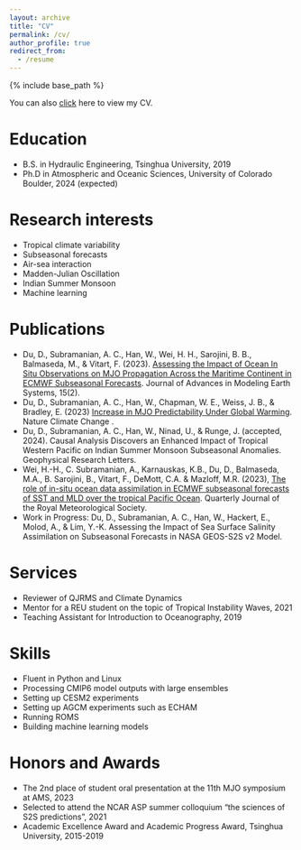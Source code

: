 ```yaml
---
layout: archive
title: "CV"
permalink: /cv/
author_profile: true
redirect_from:
  - /resume
---
```


{% include base_path %}

You can also [click](http://danni-du.github.io/files/cv_2024.pdf) here to view my CV.

Education
======
* B.S. in Hydraulic Engineering, Tsinghua University, 2019
* Ph.D in Atmospheric and Oceanic Sciences, University of Colorado Boulder, 2024 (expected)

Research interests
======
* Tropical climate variability
* Subseasonal forecasts
* Air-sea interaction
* Madden-Julian Oscillation
* Indian Summer Monsoon
* Machine learning

Publications
======
* Du, D., Subramanian, A. C., Han, W., Wei, H. H., Sarojini, B. B., Balmaseda, M., & Vitart, F. (2023). [Assessing the Impact of Ocean In Situ Observations on MJO Propagation Across the Maritime Continent in ECMWF Subseasonal Forecasts](https://doi.org/10.1029/2022MS003044). Journal of Advances in Modeling Earth Systems, 15(2).
* Du, D., Subramanian, A. C., Han, W., Chapman, W. E., Weiss, J. B., & Bradley, E. (2023) [Increase in MJO Predictability Under Global Warming](https://doi.org/10.1038/s41558-023-01885-0). Nature Climate Change .
* Du, D., Subramanian, A. C., Han, W., Ninad, U., & Runge, J. (accepted, 2024). Causal Analysis Discovers an Enhanced Impact of Tropical Western Pacific on Indian Summer Monsoon Subseasonal Anomalies. Geophysical Research Letters.
* Wei, H.-H., C. Subramanian, A., Karnauskas, K.B., Du, D., Balmaseda, M.A., B. Sarojini, B., Vitart, F., DeMott, C.A. & Mazloff, M.R. (2023), [The role of in-situ ocean data assimilation in ECMWF subseasonal forecasts of SST and MLD over the tropical Pacific Ocean](https://doi.org/10.1002/qj.4570). Quarterly Journal of the Royal Meteorological Society.
* Work in Progress:
Du, D., Subramanian, A. C., Han, W., Hackert, E., Molod, A., & Lim, Y.-K. Assessing the Impact of Sea Surface Salinity Assimilation on Subseasonal Forecasts in NASA GEOS-S2S v2 Model.
  
Services
======
* Reviewer of QJRMS and Climate Dynamics
* Mentor for a REU student on the topic of Tropical Instability Waves, 2021
* Teaching Assistant for Introduction to Oceanography, 2019
  
Skills
======
* Fluent in Python and Linux
* Processing CMIP6 model outputs with large ensembles
* Setting up CESM2 experiments
* Setting up AGCM experiments such as ECHAM
* Running ROMS
* Building machine learning models

Honors and Awards
======                                                                                                 
* The 2nd place of student oral presentation at the 11th MJO symposium at AMS, 2023
* Selected to attend the NCAR ASP summer colloquium “the sciences of S2S predictions”, 2021
* Academic Excellence Award and Academic Progress Award, Tsinghua University, 2015-2019
  

